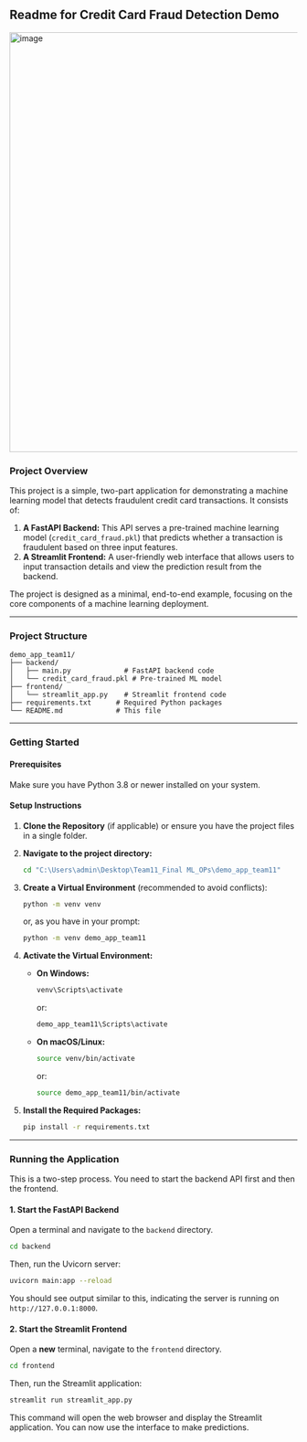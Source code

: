## Readme for Credit Card Fraud Detection Demo
<img width="1040" height="735" alt="image" src="https://github.com/user-attachments/assets/7c53cfd8-c383-4fb9-ac23-208c97e1396c" />

### Project Overview

This project is a simple, two-part application for demonstrating a machine learning model that detects fraudulent credit card transactions. It consists of:

1.  **A FastAPI Backend:** This API serves a pre-trained machine learning model (`credit_card_fraud.pkl`) that predicts whether a transaction is fraudulent based on three input features.
2.  **A Streamlit Frontend:** A user-friendly web interface that allows users to input transaction details and view the prediction result from the backend.

The project is designed as a minimal, end-to-end example, focusing on the core components of a machine learning deployment.

-----

### Project Structure

```
demo_app_team11/
├── backend/
│   ├── main.py             # FastAPI backend code
│   └── credit_card_fraud.pkl # Pre-trained ML model
├── frontend/
│   └── streamlit_app.py    # Streamlit frontend code
├── requirements.txt      # Required Python packages
└── README.md             # This file
```

-----

### Getting Started

#### Prerequisites

Make sure you have Python 3.8 or newer installed on your system.

#### Setup Instructions

1.  **Clone the Repository** (if applicable) or ensure you have the project files in a single folder.

2.  **Navigate to the project directory:**

    ```bash
    cd "C:\Users\admin\Desktop\Team11_Final ML_OPs\demo_app_team11"
    ```

3.  **Create a Virtual Environment** (recommended to avoid conflicts):

    ```bash
    python -m venv venv
    ```

    or, as you have in your prompt:

    ```bash
    python -m venv demo_app_team11
    ```

4.  **Activate the Virtual Environment:**

      * **On Windows:**
        ```bash
        venv\Scripts\activate
        ```
        or:
        ```bash
        demo_app_team11\Scripts\activate
        ```
      * **On macOS/Linux:**
        ```bash
        source venv/bin/activate
        ```
        or:
        ```bash
        source demo_app_team11/bin/activate
        ```

5.  **Install the Required Packages:**

    ```bash
    pip install -r requirements.txt
    ```

-----

### Running the Application

This is a two-step process. You need to start the backend API first and then the frontend.

#### 1\. Start the FastAPI Backend

Open a terminal and navigate to the `backend` directory.

```bash
cd backend
```

Then, run the Uvicorn server:

```bash
uvicorn main:app --reload
```

You should see output similar to this, indicating the server is running on `http://127.0.0.1:8000`.

#### 2\. Start the Streamlit Frontend

Open a **new** terminal, navigate to the `frontend` directory.

```bash
cd frontend
```

Then, run the Streamlit application:

```bash
streamlit run streamlit_app.py
```

This command will open the web browser and display the Streamlit application. You can now use the interface to make predictions.
